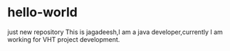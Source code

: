 # hello-world
just new repository
This is jagadeesh,I am a java developer,currently I am working for VHT project development.

